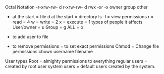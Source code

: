 Octal Notation
-r-xrw-rw-
d r-xrw-rw-
d 	rwx	-xr	-x
	owner	group	other
- at the start = file
d at the start = directory
ls -l = view permissions
r = read = 4
w = write = 2
x = execute = 1
types of people it affects
User/owner = u
Group = g
ALL = o
+ to add user to file
- to remove permissions
= to set exact permissions
Chmod = Change file permissions
chown username filename


User types
Root = almighty permissions to everything
regular users = created by root user
system users = default users created by the system.
